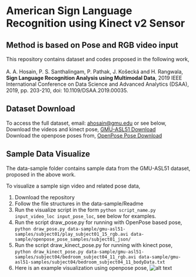 # American Sign Language Recognition using Kinect v2 Sensor
## Method is based on Pose and RGB video input

This repository contains dataset and codes proposed in the following work, <br /> <br />
A. A. Hosain, P. S. Santhalingam, P. Pathak, J. Košecká and H. Rangwala, 
**Sign Language Recognition Analysis using Multimodal Data**, 
2019 IEEE International Conference on Data Science and Advanced Analytics (DSAA), 2019, 
pp. 203-210, doi: 10.1109/DSAA.2019.00035.

## Dataset Download
To access the full dataset, email: ahosain@gmu.edu or see below, <br>
Download the videos and kinect pose, [GMU-ASL51 Download](https://drive.google.com/file/d/1D0Ew6gifUXHZGgXVqKJOt4XlXMTIA7Aj/view?usp=sharing) <br>
Download the openpose poses from, [OpenPose Pose Download](https://drive.google.com/file/d/1vS5pYPhmeEY57ADOeqxmcX9fWqAk09GR/view?usp=sharing) <br>


## Sample Data Visualize
The data-sample folder contains sample data from the GMU-ASL51 dataset, proposed in the above work.

To visualize a sample sign video and related pose data, 
1. Download the repository
2. Follow the file structures in the data-sample/Readme
3. Run the visualize script in the form ``` python script_name.py input_video_loc input_pose_loc ```, see below for examples.
4. Run the script draw_pose.py for running with OpenPose based pose, <br />
  ``` python draw_pose.py data-sample/gmu-asl51-samples/subject01/play_subject01_15_rgb.avi data-sample/openpose_pose_samples/subject01_json/ ```
5. Run the script draw_kinect_pose.py for running with kinect pose, <br />
  ``` python draw_kinect_pose.py data-sample/gmu-asl51-samples/subject04/bedroom_subject04_11_rgb.avi data-sample/gmu-asl51-samples/subject04/bedroom_subject04_11_bodyData.txt ```
6. Here is an example visualization using openpose pose,
![alt text](data-sample/saved_vis.png)
